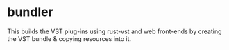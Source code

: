 # bundler
This builds the VST plug-ins using rust-vst and web front-ends by creating the VST bundle & copying resources into it.
